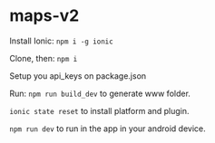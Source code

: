 # maps-v2

Install Ionic:
`npm i -g ionic`

Clone, then:
`npm i`

Setup you api_keys on package.json

Run: `npm run build_dev` to generate www folder.

`ionic state reset` to install platform and plugin.

`npm run dev` to run in the app in your android device.
